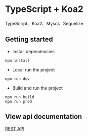 # TypeScript + Koa2

TypeScript、Koa2、Mysql、Sequelize

## Getting started

- Install dependencies
```
npm install
```
- Local run the project
```
npm run dev
```
- Build and run the project
```
npm run build
npm run prod
```

## View api documentation
[REST API](https://github.com/wujingfei1990/koa2-typescript-demo/tree/main/doc)

